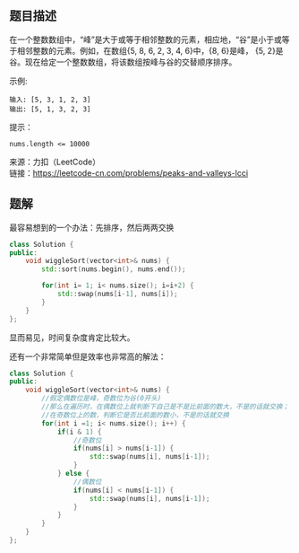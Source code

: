 ## 题目描述
在一个整数数组中，“峰”是大于或等于相邻整数的元素，相应地，“谷”是小于或等于相邻整数的元素。例如，在数组{5, 8, 6, 2, 3, 4, 6}中，{8, 6}是峰， {5, 2}是谷。现在给定一个整数数组，将该数组按峰与谷的交替顺序排序。

示例:
```
输入: [5, 3, 1, 2, 3]
输出: [5, 1, 3, 2, 3]
```
提示：
```
nums.length <= 10000
```
来源：力扣（LeetCode）  
链接：https://leetcode-cn.com/problems/peaks-and-valleys-lcci

## 题解
最容易想到的一个办法：先排序，然后两两交换
```C++
class Solution {
public:
    void wiggleSort(vector<int>& nums) {
        std::sort(nums.begin(), nums.end());

        for(int i= 1; i< nums.size(); i=i+2) {
            std::swap(nums[i-1], nums[i]);
        }
    }
};
```
显而易见，时间复杂度肯定比较大。

还有一个非常简单但是效率也非常高的解法：
```C++
class Solution {
public:
    void wiggleSort(vector<int>& nums) {
        //假定偶数位是峰，奇数位为谷(0开头)
        //那么在遍历时，在偶数位上就判断下自己是不是比前面的数大，不是的话就交换；
        //在奇数位上的数，判断它是否比前面的数小，不是的话就交换
        for(int i =1; i< nums.size(); i++) {
            if(i & 1) {
                //奇数位
                if(nums[i] > nums[i-1]) {
                    std::swap(nums[i], nums[i-1]);
                }
            } else {
                //偶数位
                if(nums[i] < nums[i-1]) {
                    std::swap(nums[i], nums[i-1]);
                }
            }
        }
    }
};
```